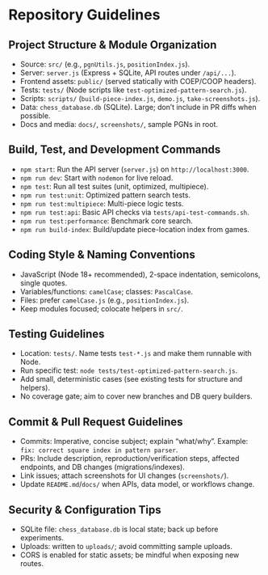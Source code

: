 # Repository Guidelines

## Project Structure & Module Organization
- Source: `src/` (e.g., `pgnUtils.js`, `positionIndex.js`).
- Server: `server.js` (Express + SQLite, API routes under `/api/...`).
- Frontend assets: `public/` (served statically with COEP/COOP headers).
- Tests: `tests/` (Node scripts like `test-optimized-pattern-search.js`).
- Scripts: `scripts/` (`build-piece-index.js`, `demo.js`, `take-screenshots.js`).
- Data: `chess_database.db` (SQLite). Large; don’t include in PR diffs when possible.
- Docs and media: `docs/`, `screenshots/`, sample PGNs in root.

## Build, Test, and Development Commands
- `npm start`: Run the API server (`server.js`) on `http://localhost:3000`.
- `npm run dev`: Start with `nodemon` for live reload.
- `npm test`: Run all test suites (unit, optimized, multipiece).
- `npm run test:unit`: Optimized pattern search tests.
- `npm run test:multipiece`: Multi-piece logic tests.
- `npm run test:api`: Basic API checks via `tests/api-test-commands.sh`.
- `npm run test:performance`: Benchmark core search.
- `npm run build-index`: Build/update piece-location index from games.

## Coding Style & Naming Conventions
- JavaScript (Node 18+ recommended), 2-space indentation, semicolons, single quotes.
- Variables/functions: `camelCase`; classes: `PascalCase`.
- Files: prefer `camelCase.js` (e.g., `positionIndex.js`).
- Keep modules focused; colocate helpers in `src/`.

## Testing Guidelines
- Location: `tests/`. Name tests `test-*.js` and make them runnable with Node.
- Run specific test: `node tests/test-optimized-pattern-search.js`.
- Add small, deterministic cases (see existing tests for structure and helpers).
- No coverage gate; aim to cover new branches and DB query builders.

## Commit & Pull Request Guidelines
- Commits: Imperative, concise subject; explain “what/why”. Example: `fix: correct square index in pattern parser`.
- PRs: Include description, reproduction/verification steps, affected endpoints, and DB changes (migrations/indexes).
- Link issues; attach screenshots for UI changes (`screenshots/`).
- Update `README.md`/`docs/` when APIs, data model, or workflows change.

## Security & Configuration Tips
- SQLite file: `chess_database.db` is local state; back up before experiments.
- Uploads: written to `uploads/`; avoid committing sample uploads.
- CORS is enabled for static assets; be mindful when exposing new routes.
